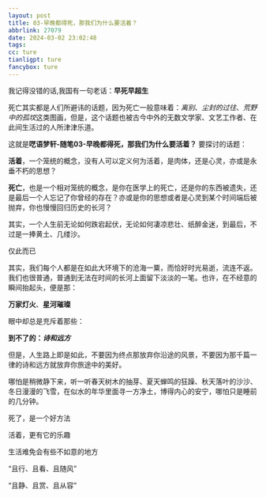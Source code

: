 ```yaml
---
layout: post
title: 03-早晚都得死，那我们为什么要活着？
abbrlink: 27079
date: 2024-03-02 23:02:48
tags:
cc: ture
tianligpt: ture
fancybox: ture
---
```

我记得没错的话,我国有一句老话：**早死早超生**

死亡其实都是人们所避讳的话题，因为死亡一般意味着：*离别*、*尘封的过往*、*荒野中的孤坟*这类图画，但是，这个话题也被古今中外的无数文学家、文艺工作者、在此间生活过的人所津津乐道。

这就是**呓语梦轩-随笔03-早晚都得死，那我们为什么要活着？** 要探讨的话题：

**活着**，一个笼统的概念，没有人可以定义何为活着，是肉体，还是心灵，亦或是永垂不朽的思想？

**死亡**，也是一个相对笼统的概念，是你在医学上的死亡，还是你的东西被遗失，还是最后一个人忘记了你曾经的存在？亦或是你的思想或者是心灵到某个时间端后被抛弃，你也慢慢回归历史的长河？

其实，一个人生前无论如何跌宕起伏，无论如何凄凉悲壮、纸醉金迷，到最后，不过是一捧黄土、几缕沙。

仅此而已

其实，我们每个人都是在如此大环境下的沧海一粟，而恰好时光易逝，流连不返。我们也很普通，普通到无法在时间的长河上面留下淡淡的一笔。也许，在不经意的瞬间抬起头，便是那：

**万家灯火**、**星河璀璨**

眼中却总是充斥着那些：

**到不了的：*诗和远方***

但是，人生路上即是如此，不要因为终点那放弃你沿途的风景，不要因为那千篇一律的诗和远方就放弃你旅途中的美好。

哪怕是稍微静下来，听一听春天树木的抽芽、夏天蝉鸣的狂躁、秋天落叶的沙沙、冬日漫漫的飞雪，在似水的年华里面寻一方净土，博得内心的安宁，哪怕只是睡前的几分钟。

死了，是一个好方法

活着，更有它的乐趣

生活难免会有些不如意的地方

“且行、且看、且随风”

“且静、且赏、且从容”
